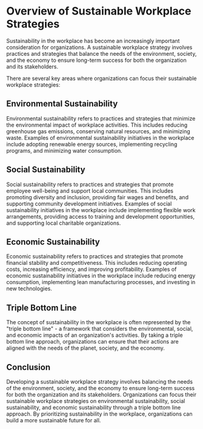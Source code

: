 Overview of Sustainable Workplace Strategies
==========================================================

Sustainability in the workplace has become an increasingly important consideration for organizations. A sustainable workplace strategy involves practices and strategies that balance the needs of the environment, society, and the economy to ensure long-term success for both the organization and its stakeholders.

There are several key areas where organizations can focus their sustainable workplace strategies:

Environmental Sustainability
----------------------------

Environmental sustainability refers to practices and strategies that minimize the environmental impact of workplace activities. This includes reducing greenhouse gas emissions, conserving natural resources, and minimizing waste. Examples of environmental sustainability initiatives in the workplace include adopting renewable energy sources, implementing recycling programs, and minimizing water consumption.

Social Sustainability
---------------------

Social sustainability refers to practices and strategies that promote employee well-being and support local communities. This includes promoting diversity and inclusion, providing fair wages and benefits, and supporting community development initiatives. Examples of social sustainability initiatives in the workplace include implementing flexible work arrangements, providing access to training and development opportunities, and supporting local charitable organizations.

Economic Sustainability
-----------------------

Economic sustainability refers to practices and strategies that promote financial stability and competitiveness. This includes reducing operating costs, increasing efficiency, and improving profitability. Examples of economic sustainability initiatives in the workplace include reducing energy consumption, implementing lean manufacturing processes, and investing in new technologies.

Triple Bottom Line
------------------

The concept of sustainability in the workplace is often represented by the "triple bottom line" - a framework that considers the environmental, social, and economic impacts of an organization's activities. By taking a triple bottom line approach, organizations can ensure that their actions are aligned with the needs of the planet, society, and the economy.

Conclusion
----------

Developing a sustainable workplace strategy involves balancing the needs of the environment, society, and the economy to ensure long-term success for both the organization and its stakeholders. Organizations can focus their sustainable workplace strategies on environmental sustainability, social sustainability, and economic sustainability through a triple bottom line approach. By prioritizing sustainability in the workplace, organizations can build a more sustainable future for all.
